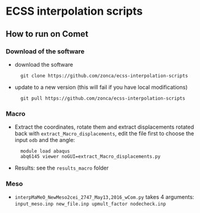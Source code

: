 ECSS interpolation scripts
=========================

## How to run on Comet

### Download of the software

* download the software
        
        git clone https://github.com/zonca/ecss-interpolation-scripts

* update to a new version (this will fail if you have local modifications)

        git pull https://github.com/zonca/ecss-interpolation-scripts

### Macro

* Extract the coordinates, rotate them and extract displacements rotated back with `extract_Macro_displacements`, edit the file first to choose the input `odb` and the angle:

        module load abaqus
        abq6145 viewer noGUI=extract_Macro_displacements.py

* Results: see the `results_macro` folder

### Meso

* `interpMaMeO_NewMeso2cei_2747_May13,2016_wCom.py` takes 4 arguments: `input_meso.inp new_file.inp upmult_factor nodecheck.inp`
